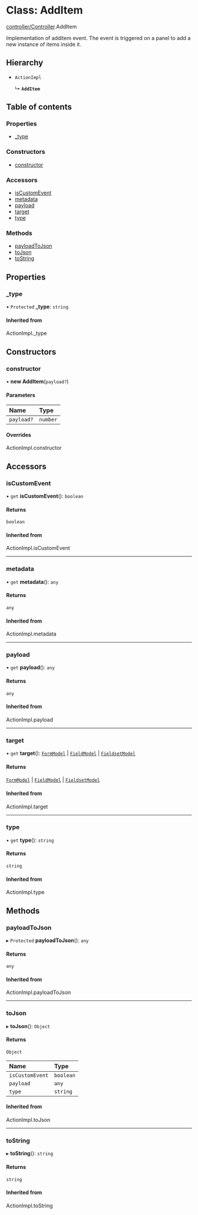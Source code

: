 # Class: AddItem

[controller/Controller](../modules/controller_Controller.md).AddItem

Implementation of additem event. The event is triggered on a panel to add a new instance of items inside it.

## Hierarchy

- `ActionImpl`

  ↳ **`AddItem`**

## Table of contents

### Properties

- [\_type](controller_Controller.AddItem.md#_type)

### Constructors

- [constructor](controller_Controller.AddItem.md#constructor)

### Accessors

- [isCustomEvent](controller_Controller.AddItem.md#iscustomevent)
- [metadata](controller_Controller.AddItem.md#metadata)
- [payload](controller_Controller.AddItem.md#payload)
- [target](controller_Controller.AddItem.md#target)
- [type](controller_Controller.AddItem.md#type)

### Methods

- [payloadToJson](controller_Controller.AddItem.md#payloadtojson)
- [toJson](controller_Controller.AddItem.md#tojson)
- [toString](controller_Controller.AddItem.md#tostring)

## Properties

### \_type

• `Protected` **\_type**: `string`

#### Inherited from

ActionImpl.\_type

## Constructors

### constructor

• **new AddItem**(`payload?`)

#### Parameters

| Name | Type |
| :------ | :------ |
| `payload?` | `number` |

#### Overrides

ActionImpl.constructor

## Accessors

### isCustomEvent

• `get` **isCustomEvent**(): `boolean`

#### Returns

`boolean`

#### Inherited from

ActionImpl.isCustomEvent

___

### metadata

• `get` **metadata**(): `any`

#### Returns

`any`

#### Inherited from

ActionImpl.metadata

___

### payload

• `get` **payload**(): `any`

#### Returns

`any`

#### Inherited from

ActionImpl.payload

___

### target

• `get` **target**(): [`FormModel`](../interfaces/types_Model.FormModel.md) \| [`FieldModel`](../interfaces/types_Model.FieldModel.md) \| [`FieldsetModel`](../interfaces/types_Model.FieldsetModel.md)

#### Returns

[`FormModel`](../interfaces/types_Model.FormModel.md) \| [`FieldModel`](../interfaces/types_Model.FieldModel.md) \| [`FieldsetModel`](../interfaces/types_Model.FieldsetModel.md)

#### Inherited from

ActionImpl.target

___

### type

• `get` **type**(): `string`

#### Returns

`string`

#### Inherited from

ActionImpl.type

## Methods

### payloadToJson

▸ `Protected` **payloadToJson**(): `any`

#### Returns

`any`

#### Inherited from

ActionImpl.payloadToJson

___

### toJson

▸ **toJson**(): `Object`

#### Returns

`Object`

| Name | Type |
| :------ | :------ |
| `isCustomEvent` | `boolean` |
| `payload` | `any` |
| `type` | `string` |

#### Inherited from

ActionImpl.toJson

___

### toString

▸ **toString**(): `string`

#### Returns

`string`

#### Inherited from

ActionImpl.toString
